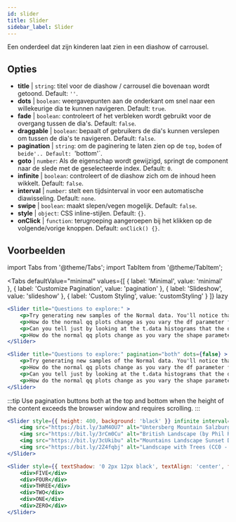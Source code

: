 ```yaml
---
id: slider 
title: Slider
sidebar_label: Slider
---
```


Een onderdeel dat zijn kinderen laat zien in een diashow of carrousel.

## Opties

* __title__ | `string`: titel voor de diashow / carrousel die bovenaan wordt getoond. Default: `''`.
* __dots__ | `boolean`: weergavepunten aan de onderkant om snel naar een willekeurige dia te kunnen navigeren. Default: `true`.
* __fade__ | `boolean`: controleert of het verbleken wordt gebruikt voor de overgang tussen de dia's. Default: `false`.
* __draggable__ | `boolean`: bepaalt of gebruikers de dia's kunnen verslepen om tussen de dia's te navigeren. Default: `false`.
* __pagination__ | `string`: om de paginering te laten zien op de `top`, `bodem` of `beide'.. Default: `'bottom'`.
* __goto__ | `number`: Als de eigenschap wordt gewijzigd, springt de component naar de slede met de geselecteerde index. Default: `0`.
* __infinite__ | `boolean`: controleert of de diashow zich om de inhoud heen wikkelt. Default: `false`.
* __interval__ | `number`: stelt een tijdsinterval in voor een automatische diawisseling. Default: `none`.
* __swipe__ | `boolean`: maakt slepen/vegen mogelijk. Default: `false`.
* __style__ | `object`: CSS inline-stijlen. Default: `{}`.
* __onClick__ | `function`: terugroeping aangeroepen bij het klikken op de volgende/vorige knoppen. Default: `onClick() {}`.


## Voorbeelden


import Tabs from '@theme/Tabs';
import TabItem from '@theme/TabItem';

<Tabs
    defaultValue="minimal"
    values={[
        { label: 'Minimal', value: 'minimal' },
        { label: 'Customize Pagination', value: 'pagination' },
        { label: 'Slideshow', value: 'slideshow' },
        { label: 'Custom Styling', value: 'customStyling' }
    ]}
    lazy
>

<TabItem value="minimal">

```jsx live
<Slider title="Questions to explore:" >
    <p>Try generating new samples of the Normal data. You'll notice that the points don't always lie exactly on the line. This is typical variation. As you generate more random realizations of this plot you'll get better calibrated to the kind of deviation you can expect to see from this large a sample of Normal data.</p>
    <p>How do the normal qq plots change as you vary the df parameter for the t-distributed data?</p>
    <p>Can you tell just by looking at the t.data histograms that the data aren't normally distributed? Is it easier to tell from the QQ plots?</p>
    <p>How do the normal qq plots change as you vary the shape parameter in the gamma-distributed data?</p>
</Slider>
```

</TabItem>

<TabItem value="pagination">

```jsx live
<Slider title="Questions to explore:" pagination="both" dots={false} >
    <p>Try generating new samples of the Normal data. You'll notice that the points don't always lie exactly on the line. This is typical variation. As you generate more random realizations of this plot you'll get better calibrated to the kind of deviation you can expect to see from this large a sample of Normal data.</p>
    <p>How do the normal qq plots change as you vary the df parameter for the t-distributed data?</p>
    <p>Can you tell just by looking at the t.data histograms that the data aren't normally distributed? Is it easier to tell from the QQ plots?</p>
    <p>How do the normal qq plots change as you vary the shape parameter in the gamma-distributed data?</p>
</Slider>
```

:::tip
Use pagination buttons both at the top and bottom when the height of the content exceeds the browser window and requires scrolling.
:::

</TabItem>

<TabItem value="slideshow">

```jsx live
<Slider style={{ height: 400, background: 'black' }} infinite interval={2000} >
    <img src="https://bit.ly/3aM4OU7" alt="Untersberg Mountain Salzburg (by Giuseppe Milo, CC BY 3.0)" />
    <img src="https://bit.ly/3rCm0Cu" alt="British Landscape (by Phil Riley, Pixabay License)" />
    <img src="https://bit.ly/3cUkibu" alt="Mountains Landscape Sunset Dusk (Pixabay License)" />
    <img src="https://bit.ly/2Z4fqbj" alt="Landscape with Trees (CC0 - Public Domain)" /> 
</Slider>
```

</TabItem>

<TabItem value="customStyling">

```jsx live
<Slider style={{ textShadow: '0 2px 12px black', textAlign: 'center', fontSize: 90 }} infinite interval={1000} >
    <div>FIVE</div>
    <div>FOUR</div>
    <div>THREE</div>
    <div>TWO</div>
    <div>ONE</div>
    <div>ZERO</div>
</Slider>
```

</TabItem>

</Tabs>


